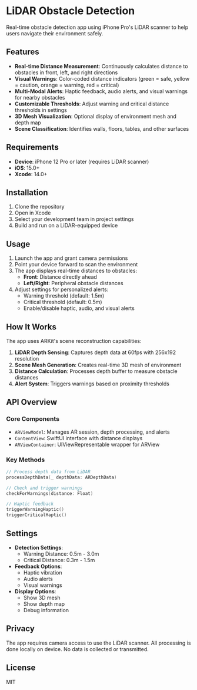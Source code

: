 # LiDAR Obstacle Detection

Real-time obstacle detection app using iPhone Pro's LiDAR scanner to help users navigate their environment safely.

## Features

- **Real-time Distance Measurement**: Continuously calculates distance to obstacles in front, left, and right directions
- **Visual Warnings**: Color-coded distance indicators (green = safe, yellow = caution, orange = warning, red = critical)
- **Multi-Modal Alerts**: Haptic feedback, audio alerts, and visual warnings for nearby obstacles
- **Customizable Thresholds**: Adjust warning and critical distance thresholds in settings
- **3D Mesh Visualization**: Optional display of environment mesh and depth map
- **Scene Classification**: Identifies walls, floors, tables, and other surfaces

## Requirements

- **Device**: iPhone 12 Pro or later (requires LiDAR scanner)
- **iOS**: 15.0+
- **Xcode**: 14.0+

## Installation

1. Clone the repository
2. Open in Xcode
3. Select your development team in project settings
4. Build and run on a LiDAR-equipped device

## Usage

1. Launch the app and grant camera permissions
2. Point your device forward to scan the environment
3. The app displays real-time distances to obstacles:
   - **Front**: Distance directly ahead
   - **Left/Right**: Peripheral obstacle distances
4. Adjust settings for personalized alerts:
   - Warning threshold (default: 1.5m)
   - Critical threshold (default: 0.5m)
   - Enable/disable haptic, audio, and visual alerts

## How It Works

The app uses ARKit's scene reconstruction capabilities:

1. **LiDAR Depth Sensing**: Captures depth data at 60fps with 256x192 resolution
2. **Scene Mesh Generation**: Creates real-time 3D mesh of environment
3. **Distance Calculation**: Processes depth buffer to measure obstacle distances
4. **Alert System**: Triggers warnings based on proximity thresholds

## API Overview

### Core Components

- `ARViewModel`: Manages AR session, depth processing, and alerts
- `ContentView`: SwiftUI interface with distance displays
- `ARViewContainer`: UIViewRepresentable wrapper for ARView

### Key Methods

```swift
// Process depth data from LiDAR
processDepthData(_ depthData: ARDepthData)

// Check and trigger warnings
checkForWarnings(distance: Float)

// Haptic feedback
triggerWarningHaptic()
triggerCriticalHaptic()
```

## Settings

- **Detection Settings**:
  - Warning Distance: 0.5m - 3.0m
  - Critical Distance: 0.3m - 1.5m
- **Feedback Options**:
  - Haptic vibration
  - Audio alerts
  - Visual warnings
- **Display Options**:
  - Show 3D mesh
  - Show depth map
  - Debug information

## Privacy

The app requires camera access to use the LiDAR scanner. All processing is done locally on device. No data is collected or transmitted.

## License

MIT